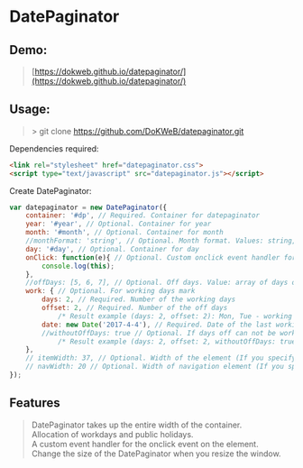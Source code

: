 # DatePaginator

## Demo:
> [https://dokweb.github.io/datepaginator/](https://dokweb.github.io/datepaginator/)

## Usage:
> &gt; git clone https://github.com/DoKWeB/datepaginator.git

Dependencies required:
```html
<link rel="stylesheet" href="datepaginator.css">
<script type="text/javascript" src="datepaginator.js"></script>
```

Create DatePaginator:
```javascript
var datepaginator = new DatePaginator({
	container: '#dp', // Required. Container for datepaginator
	year: '#year', // Optional. Container for year
	month: '#month', // Optional. Container for month
	//monthFormat: 'string', // Optional. Month format. Values: string, number | default: number
	day: '#day', // Optional. Container for day
	onClick: function(e){ // Optional. Custom onclick event handler for each element. this: item, e: event
		console.log(this);
	},
	//offDays: [5, 6, 7], // Optional. Off days. Value: array of days of the week numbers | default: [6, 7] (Sat, Sun)
	work: { // Optional. For working days mark
		days: 2, // Required. Number of the working days
		offset: 2, // Required. Number of the off days
			/* Result example (days: 2, offset: 2): Mon, Tue - working days; Wed, Thu - off days; Fri, Sat - working days; Sun, Mon - off days. And so on */
		date: new Date('2017-4-4'), // Required. Date of the last working day, preferably one week before the current day
		//withoutOffDays: true // Optional. If days off can not be working days. In this case, after the weekend, a shift will occur, if it exists
			/* Result example (days: 2, offset: 2, withoutOffDays: true): Mon, Tue - working days; Wed, Thu - off days; Fri - working day; Sat, Sun - off days; Mon - working day; Tue, Wed - off days. And so on */
	},
	// itemWidth: 37, // Optional. Width of the element (If you specify custom styles).
	// navWidth: 20 // Optional. Width of navigation element (If you specify custom styles).
});
```

## Features

> DatePaginator takes up the entire width of the container.  
> Allocation of workdays and public holidays.  
> A custom event handler for the onclick event on the element.  
> Change the size of the DatePaginator when you resize the window.